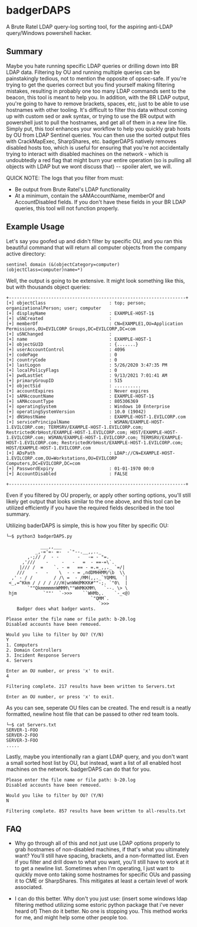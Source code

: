 # badgerDAPS
A Brute Ratel LDAP query-log sorting tool, for the aspiring anti-LDAP query/Windows powershell hacker.
## Summary
Maybe you hate running specific LDAP queries or drilling down into BR LDAP data. Filtering by OU and running multiple queries can be painstakingly tedious, not to mention the opposite of opsec-safe. If you're trying to get the queries correct but you find yourself making filtering mistakes, resulting in probably one too many LDAP commands sent to the beacon, this tool is meant to help you. In addition, with the BR LDAP output, you're going to have to remove brackets, spaces, etc, just to be able to use hostnames with other tooling. It's difficult to filter this data without coming up with custom sed or awk syntax, or trying to use the BR output with powershell just to pull the hostnames, and get all of them in a new line file. Simply put, this tool enhances your workflow to help you quickly grab hosts by OU from LDAP Sentinel queries. You can then use the sorted output files with CrackMapExec, SharpShares, etc. badgerDAPS natively removes disabled hosts too, which is useful for ensuring that you're not accidentally trying to interact with disabled machines on the network - which is undoubtedly a red flag that might burn your entire operation (so is pulling all objects with LDAP but we wont discuss that) -- spoiler alert, we will.

QUICK NOTE: The logs that you filter from must:
- Be output from Brute Ratel's LDAP functionality
- At a minimum, contain the sAMAccountName, memberOf and AccountDisabled fields. If you don't have these fields in your BR LDAP queries, this tool will not function properly. 
## Example Usage
Let's say you goofed up and didn't filter by specific OU, and you ran this beautiful command that will return all computer objects from the company active directory:
```
sentinel domain (&(objectCategory=computer)(objectClass=computer)name=*)
```
Well, the output is going to be extensive. It might look something like this, but with thousands object queries:
```
+-------------------------------------------------------------------+
[+] objectClass                        : top; person; organizationalPerson; user; computer
[+] displayName                        : EXAMPLE-HOST-1$
[+] uSNCreated                         : 
[+] memberOf                           : CN=EXAMPLE1,OU=Application Permissions,OU=EVILCORP Groups,DC=EVILCORP,DC=com
[+] uSNChanged                         : 
[+] name                               : EXAMPLE-HOST-1
[+] objectGUID                         : {.......}
[+] userAccountControl                 : 4096
[+] codePage                           : 0
[+] countryCode                        : 0
[+] lastLogon                          : 5/26/2020 3:47:35 PM
[+] localPolicyFlags                   : 0
[+] pwdLastSet                         : 9/13/2021 7:01:41 AM
[+] primaryGroupID                     : 515
[+] objectSid                          : ..........
[+] accountExpires                     : Never expires
[+] sAMAccountName                     : EXAMPLE-HOST-1$
[+] sAMAccountType                     : 805306369
[+] operatingSystem                    : Windows 10 Enterprise
[+] operatingSystemVersion             : 10.0 (19042)
[+] dNSHostName                        : EXAMPLE-HOST-1.EVILCORP.com
[+] servicePrincipalName               : WSMAN/EXAMPLE-HOST-1.EVILCORP.com; TERMSRV/EXAMPLE-HOST-1.EVILCORP.com; RestrictedKrbHost/EXAMPLE-HOST-1.EVILCORP.com; HOST/EXAMPLE-HOST-1.EVILCORP.com; WSMAN/EXAMPLE-HOST-1.EVILCORP.com; TERMSRV/EXAMPLE-HOST-1.EVILCORP.com; RestrictedKrbHost/EXAMPLE-HOST-1.EVILCORP.com; HOST/EXAMPLE-HOST-1.EVILCORP.com
[+] ADsPath                            : LDAP://CN=EXAMPLE-HOST-1.EVILCORP.com,OU=Workstations,OU=EVILCORP Computers,DC=EVILCORP,DC=com
[+] PasswordExpiry                     : 01-01-1970 00:0
[+] AccountDisabled                    : FALSE

+-------------------------------------------------------------------+
```
Even if you filtered by OU properly, or apply other sorting options, you'll still likely get output that looks similar to the one above, and this tool can be utilized efficiently if you have the required fields described in the tool summary.

Utilizing baderDAPS is simple, this is how you filter by specific OU:
```
└─$ python3 badgerDAPS.py 

             ___,,___
           _,-='=- =-  -`"--.__,,.._
        ,-;// /  - -       -   -= - "=.
      ,'///    -     -   -   =  - ==-=\`.
     |/// /  =    `. - =   == - =.=_,,._ `=/|
    ///    -   -    \  - - = ,ndDMHHMM/\b  \\
  ,' - / /        / /\ =  - /MM(,,._`YQMML  `|
 <_,=^Kkm / / / / ///H|wnWWdMKKK#""-;. `"0\  |
        `""QkmmmmmnWMMM\""WHMKKMM\   `--. \> \
 hjm          `""'  `->>>    ``WHMb,.    `-_<@)
                                `"QMM`.
                                   `>>>
    Badger does what badger wants.
    
Please enter the file name or file path: b-20.log
Disabled accounts have been removed.

Would you like to filter by OU? (Y/N)
Y
1. Computers
2. Domain Controllers
3. Incident Response Servers
4. Servers

Enter an OU number, or press 'x' to exit.
4

Filtering complete. 217 results have been written to Servers.txt

Enter an OU number, or press 'x' to exit.
```
As you can see, seperate OU files can be created. The end result is a neatly formatted, newline host file that can be passed to other red team tools.
```
└─$ cat Servers.txt 
SERVER-1-FOO
SERVER-2-FOO
SERVER-3-FOO
.....
```
Lastly, maybe you intentionally ran a giant LDAP query, and you don't want a small sorted host list by OU, but instead, want a list of all enabled host machines on the network. badgerDAPS can do that for you.
```
Please enter the file name or file path: b-20.log
Disabled accounts have been removed.

Would you like to filter by OU? (Y/N)
N

Filtering complete. 857 results have been written to all-results.txt
```
## FAQ
- Why go through all of this and not just use LDAP options properly to grab hostnames of non-disabled machines, if that's what you ultimately want?
  You'll still have spacing, brackets, and a non-formatted list. Even if you filter and drill down to what you want, you'll still have to work at it to get a newline list. Sometimes when I'm operating, I just want to quickly move onto taking some hostnames for specific OUs and passing it to CME or SharpShares. This mitigates at least a certain level of work associated.

- I can do this better. Why don't you just use: (insert some windows ldap filtering method utilizing some estoric python package that i've never heard of)
  Then do it better. No one is stopping you. This method works for me, and might help some other people too.
